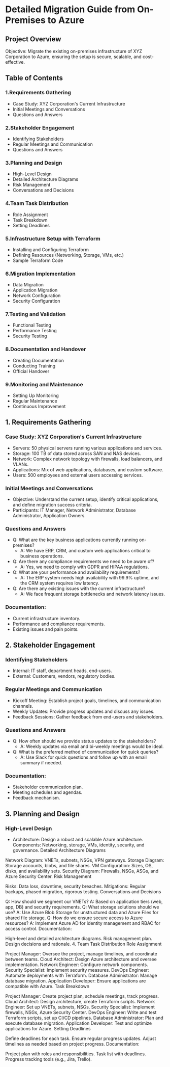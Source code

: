 # Detailed Migration Guide from On-Premises to Azure
## Project Overview
Objective: Migrate the existing on-premises infrastructure of XYZ Corporation to Azure, ensuring the setup is secure, scalable, and cost-effective.

## Table of Contents
### 1.Requirements Gathering
  - Case Study: XYZ Corporation's Current Infrastructure
  - Initial Meetings and Conversations
  - Questions and Answers
### 2.Stakeholder Engagement
  - Identifying Stakeholders
  - Regular Meetings and Communication
  - Questions and Answers
### 3.Planning and Design
  - High-Level Design
  - Detailed Architecture Diagrams
  - Risk Management
  - Conversations and Decisions
### 4.Team Task Distribution
  - Role Assignment
  - Task Breakdown
  - Setting Deadlines
### 5.Infrastructure Setup with Terraform
  - Installing and Configuring Terraform
  - Defining Resources (Networking, Storage, VMs, etc.)
  - Sample Terraform Code
### 6.Migration Implementation
  - Data Migration
  - Application Migration
  - Network Configuration
  - Security Configuration
### 7.Testing and Validation
  - Functional Testing
  - Performance Testing
  - Security Testing
### 8.Documentation and Handover
  - Creating Documentation
  - Conducting Training
  - Official Handover
### 9.Monitoring and Maintenance
  - Setting Up Monitoring
  - Regular Maintenance
  - Continuous Improvement
## 1. Requirements Gathering
### Case Study: XYZ Corporation's Current Infrastructure

  - Servers: 50 physical servers running various applications and services.
  - Storage: 100 TB of data stored across SAN and NAS devices.
  - Network: Complex network topology with firewalls, load balancers, and VLANs.
  - Applications: Mix of web applications, databases, and custom software.
  - Users: 500 employees and external users accessing services.

### Initial Meetings and Conversations

  - Objective: Understand the current setup, identify critical applications, and define migration success criteria.
  - Participants: IT Manager, Network Administrator, Database Administrator, Application Owners.

### Questions and Answers

  - Q: What are the key business applications currently running on-premises?
    - A: We have ERP, CRM, and custom web applications critical to business operations.
  - Q: Are there any compliance requirements we need to be aware of?
    - A: Yes, we need to comply with GDPR and HIPAA regulations.
  - Q: What are your performance and availability requirements?
    - A: The ERP system needs high availability with 99.9% uptime, and the CRM system requires low latency.
  - Q: Are there any existing issues with the current infrastructure?
    - A: We face frequent storage bottlenecks and network latency issues.
  
### Documentation:
  - Current infrastructure inventory.
  - Performance and compliance requirements.
  - Existing issues and pain points.

## 2. Stakeholder Engagement

### Identifying Stakeholders
  - Internal: IT staff, department heads, end-users.
  - External: Customers, vendors, regulatory bodies.

### Regular Meetings and Communication
  - Kickoff Meeting: Establish project goals, timelines, and communication channels.
  - Weekly Updates: Provide progress updates and discuss any issues.
  - Feedback Sessions: Gather feedback from end-users and stakeholders.

### Questions and Answers

  - Q: How often should we provide status updates to the stakeholders?
    - A: Weekly updates via email and bi-weekly meetings would be ideal.
  - Q: What is the preferred method of communication for quick queries?
    - A: Use Slack for quick questions and follow up with an email summary if needed.

### Documentation:

  - Stakeholder communication plan.
  - Meeting schedules and agendas.
  - Feedback mechanism.

## 3. Planning and Design

### High-Level Design
  - Architecture: Design a robust and scalable Azure architecture.
Components: Networking, storage, VMs, identity, security, and governance.
Detailed Architecture Diagrams

Network Diagram: VNETs, subnets, NSGs, VPN gateways.
Storage Diagram: Storage accounts, blobs, and file shares.
VM Configuration: Sizes, OS, disks, and availability sets.
Security Diagram: Firewalls, NSGs, ASGs, and Azure Security Center.
Risk Management

Risks: Data loss, downtime, security breaches.
Mitigations: Regular backups, phased migration, rigorous testing.
Conversations and Decisions

Q: How should we segment our VNETs?
A: Based on application tiers (web, app, DB) and security requirements.
Q: What storage solutions should we use?
A: Use Azure Blob Storage for unstructured data and Azure Files for shared file storage.
Q: How do we ensure secure access to Azure resources?
A: Implement Azure AD for identity management and RBAC for access control.
Documentation:

High-level and detailed architecture diagrams.
Risk management plan.
Design decisions and rationale.
4. Team Task Distribution
Role Assignment

Project Manager: Oversee the project, manage timelines, and coordinate between teams.
Cloud Architect: Design Azure architecture and oversee implementation.
Network Engineer: Configure network components.
Security Specialist: Implement security measures.
DevOps Engineer: Automate deployments with Terraform.
Database Administrator: Manage database migration.
Application Developer: Ensure applications are compatible with Azure.
Task Breakdown

Project Manager: Create project plan, schedule meetings, track progress.
Cloud Architect: Design architecture, create Terraform scripts.
Network Engineer: Set up VNETs, subnets, NSGs.
Security Specialist: Implement firewalls, NSGs, Azure Security Center.
DevOps Engineer: Write and test Terraform scripts, set up CI/CD pipelines.
Database Administrator: Plan and execute database migration.
Application Developer: Test and optimize applications for Azure.
Setting Deadlines

Define deadlines for each task.
Ensure regular progress updates.
Adjust timelines as needed based on project progress.
Documentation:

Project plan with roles and responsibilities.
Task list with deadlines.
Progress tracking tools (e.g., Jira, Trello).
